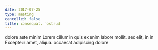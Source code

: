 ```yaml
---
date: 2017-07-25
type: meeting
cancelled: false
title: consequat. nostrud
---
```

dolore aute minim Lorem cillum in quis ex enim labore mollit. sed elit, in in Excepteur amet, aliqua. occaecat adipiscing dolore